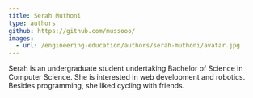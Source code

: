 ```yaml
---
title: Serah Muthoni
type: authors
github: https://github.com/mussooo/
images:
  - url: /engineering-education/authors/serah-muthoni/avatar.jpg 
---
```

Serah is an undergraduate student undertaking Bachelor of Science in Computer Science. She is interested in web development and robotics. Besides programming, she liked cycling with friends.